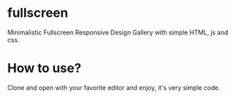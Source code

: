 fullscreen
==========

Minimalistic Fullscreen Responsive Design Gallery with simple HTML, js and css. 


How to use?
==========

Clone and open with your favorite editor and enjoy, it's very simple code.
